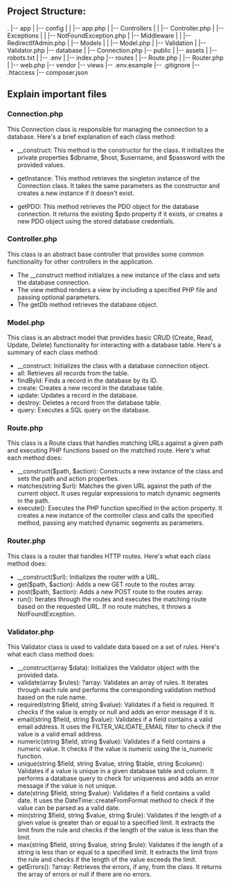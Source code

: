 ## Project Structure:
.
|-- app
| |-- config
| | |-- app.php
| |-- Controllers
| | |-- Controller.php
| |-- Exceptions
| | |-- NotFoundException.php
| |-- Middleware
| | |-- RedirectIfAdmin.php
| |-- Models
| | |-- Model.php
| |-- Validation
| |-- Validator.php
|-- database
| |-- Connection.php
|-- public
| |-- assets
| |-- robots.txt
| |-- .env
| |-- index.php
|-- routes
| |-- Route.php
| |-- Router.php
| |-- web.php
|-- vendor
|-- views
|-- .env.example
|-- .gitignore
|-- .htaccess
|-- composer.json

## Explain important files
### Connection.php
This Connection class is responsible for managing the connection to a database. Here's a brief explanation of each class method:

- __construct: This method is the constructor for the class. It initializes the private properties $dbname, $host, $username, and $password with the provided values.

- getInstance: This method retrieves the singleton instance of the Connection class. It takes the same parameters as the constructor and creates a new instance if it doesn't exist.

- getPDO: This method retrieves the PDO object for the database connection. It returns the existing $pdo property if it exists, or creates a new PDO object using the stored database credentials.

### Controller.php
This class is an abstract base controller that provides some common functionality for other controllers in the application.

- The __construct method initializes a new instance of the class and sets the database connection.
- The view method renders a view by including a specified PHP file and passing optional parameters.
- The getDb method retrieves the database object.

### Model.php
This class is an abstract model that provides basic CRUD (Create, Read, Update, Delete) functionality for interacting with a database table. Here's a summary of each class method:

- __construct: Initializes the class with a database connection object.
- all: Retrieves all records from the table.
- findById: Finds a record in the database by its ID.
- create: Creates a new record in the database table.
- update: Updates a record in the database.
- destroy: Deletes a record from the database table.
- query: Executes a SQL query on the database.

### Route.php
This class is a Route class that handles matching URLs against a given path and executing PHP functions based on the matched route. Here's what each method does:

- __construct($path, $action): Constructs a new instance of the class and sets the path and action properties.
- matches(string $url): Matches the given URL against the path of the current object. It uses regular expressions to match dynamic segments in the path.
- execute(): Executes the PHP function specified in the action property. It creates a new instance of the controller class and calls the specified method, passing any matched dynamic segments as parameters.

### Router.php
This class is a router that handles HTTP routes. Here's what each class method does:

- __construct($url): Initializes the router with a URL.
- get($path, $action): Adds a new GET route to the routes array.
- post($path, $action): Adds a new POST route to the routes array.
- run(): Iterates through the routes and executes the matching route based on the requested URL. If no route matches, it throws a NotFoundException.

### Validator.php
This Validator class is used to validate data based on a set of rules. Here's what each class method does:

- __construct(array $data): Initializes the Validator object with the provided data.
- validate(array $rules): ?array: Validates an array of rules. It iterates through each rule and performs the corresponding validation method based on the rule name.
- required(string $field, string $value): Validates if a field is required. It checks if the value is empty or null and adds an error message if it is.
- email(string $field, string $value): Validates if a field contains a valid email address. It uses the FILTER_VALIDATE_EMAIL filter to check if the value is a valid email address.
- numeric(string $field, string $value): Validates if a field contains a numeric value. It checks if the value is numeric using the is_numeric function.
- unique(string $field, string $value, string $table, string $column): Validates if a value is unique in a given database table and column. It performs a database query to check for uniqueness and adds an error message if the value is not unique.
- date(string $field, string $value): Validates if a field contains a valid date. It uses the DateTime::createFromFormat method to check if the value can be parsed as a valid date.
- min(string $field, string $value, string $rule): Validates if the length of a given value is greater than or equal to a specified limit. It extracts the limit from the rule and checks if the length of the value is less than the limit.
- max(string $field, string $value, string $rule): Validates if the length of a string is less than or equal to a specified limit. It extracts the limit from the rule and checks if the length of the value exceeds the limit.
- getErrors(): ?array: Retrieves the errors, if any, from the class. It returns the array of errors or null if there are no errors.

